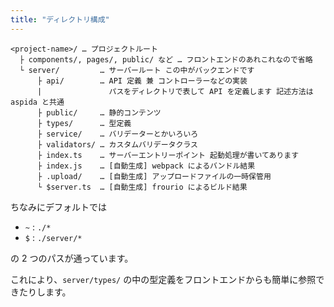 ```yaml
---
title: "ディレクトリ構成"
---
```


```
<project-name>/ … プロジェクトルート
  ├ components/, pages/, public/ など … フロントエンドのあれこれなので省略
  └ server/         … サーバールート この中がバックエンドです
      ├ api/        … API 定義 兼 コントローラーなどの実装
      |               パスをディレクトリで表して API を定義します 記述方法は aspida と共通
      ├ public/     … 静的コンテンツ
      ├ types/      … 型定義
      ├ service/    … バリデーターとかいろいろ
      ├ validators/ … カスタムバリデータクラス
      ├ index.ts    … サーバーエントリーポイント 起動処理が書いてあります
      ├ index.js    … [自動生成] webpack によるバンドル結果
      ├ .upload/    … [自動生成] アップロードファイルの一時保管用
      └ $server.ts  … [自動生成] frourio によるビルド結果
```

ちなみにデフォルトでは

- `~` : `./*`
- `$` : `./server/*`

の 2 つのパスが通っています。

これにより、`server/types/` の中の型定義をフロントエンドからも簡単に参照できたりします。
